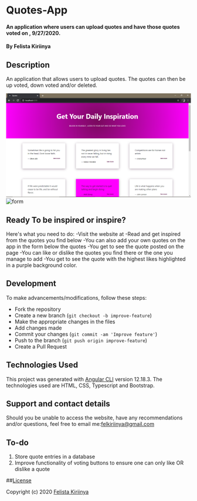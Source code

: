 # Quotes-App
#### An application where users can upload quotes and have those quotes voted on , 9/27/2020.
#### By Felista Kiriinya

## Description
An application that allows users to upload quotes. The quotes can then be up voted, down voted and/or deleted. 

![landing](src/assets/landing.PNG)
![form](src/assests/form.PNG)

## Ready To be inspired or inspire?
Here's what you need to do:
-Visit the website at 
-Read and get inspired from the quotes you find below
-You can also add your own quotes on the app in the form below the quotes
-You get to see the quote posted on the page
-You can like or dislike the quotes you find there or the one you manage to add
-You get to see the quote with the highest likes highlighted in a purple background color.

## Development
To make advancements/modifications, follow these steps:

- Fork the repository
- Create a new branch (`git checkout -b improve-feature`)
- Make the appropriate changes in the files
- Add changes made
- Commit your changes (`git commit -am 'Improve feature'`)
- Push to the branch (`git push origin improve-feature`)
- Create a Pull Request 


## Technologies Used

This project was generated with [Angular CLI](https://github.com/angular/angular-cli) version 12.18.3.
The technologies used are HTML, CSS, Typescript and Bootstrap.

## Support and contact details

Should you be unable to access the website, have any recommendations and/or questions, feel free to email me:[felkiriinya@gmail.com](mailto:felkiriinya@gmail.com)

## To-do
1. Store quote entries in a database
2. Improve functionality of voting buttons to ensure one can only like OR dislike a quote

##[License]()

Copyright (c) 2020 [Felista Kiriinya]()
